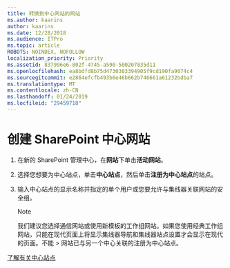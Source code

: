 ```yaml
---
title: 转换到中心网站的网站
ms.author: kaarins
author: kaarins
ms.date: 12/28/2018
ms.audience: ITPro
ms.topic: article
ROBOTS: NOINDEX, NOFOLLOW
localization_priority: Priority
ms.assetid: 837996e6-802f-4745-a590-500207835d11
ms.openlocfilehash: ea8bdfd8b75d4730303394905f9cd190fa9074c4
ms.sourcegitcommit: e2864efcfb493b6e46b662b746661a61232bdba7
ms.translationtype: MT
ms.contentlocale: zh-CN
ms.lasthandoff: 01/24/2019
ms.locfileid: "29459718"
---
```

# <a name="create-a-sharepoint-hub-site"></a>创建 SharePoint 中心网站

1. 在新的 SharePoint 管理中心，在**网站**下单击**活动网站**。 
    
2. 选择您想要为中心站点，单击**中心站点**，然后单击**注册为中心站点**的站点。 
    
3. 输入中心站点的显示名称并指定的单个用户或您要允许与集线器关联网站的安全组。
    
    > [!NOTE]
    >  我们建议您选择通信网站或使用新模板的工作组网站。如果您使用经典工作组网站，只能在现代页面上将显示集线器导航和集线器站点设置才会显示在现代的页面。不能 > 网站已与另一个中心关联的注册为中心站点。 
  
[了解有关中心站点](https://go.microsoft.com/fwlink/?linkid=869149)
  

